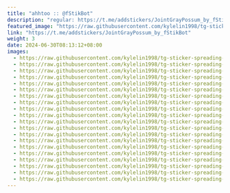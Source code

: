 ```yaml
---
title: "ahhtoo :: @fStikBot"
description: "regular: https://t.me/addstickers/JointGrayPossum_by_fStikBot"
featured_image: "https://raw.githubusercontent.com/kylelin1998/tg-sticker-spreading-worldwide-images/main/img/573f6266-180b-4833-826a-c3f318c549f8.jpg"
link: "https://t.me/addstickers/JointGrayPossum_by_fStikBot"
weight: 3
date: 2024-06-30T08:13:12+08:00
images:
  - https://raw.githubusercontent.com/kylelin1998/tg-sticker-spreading-worldwide-images/main/img/573f6266-180b-4833-826a-c3f318c549f8.jpg
  - https://raw.githubusercontent.com/kylelin1998/tg-sticker-spreading-worldwide-images/main/img/65283379-90c6-4041-9526-6ab45827095e.jpg
  - https://raw.githubusercontent.com/kylelin1998/tg-sticker-spreading-worldwide-images/main/img/6cd3474b-4e9a-4008-bfe0-e499357d3f4f.jpg
  - https://raw.githubusercontent.com/kylelin1998/tg-sticker-spreading-worldwide-images/main/img/fcd1c50e-d67f-4b5f-8e7b-25a4ba6e3376.jpg
  - https://raw.githubusercontent.com/kylelin1998/tg-sticker-spreading-worldwide-images/main/img/3c8cf512-d2eb-4f0d-b14a-e10009914f1d.jpg
  - https://raw.githubusercontent.com/kylelin1998/tg-sticker-spreading-worldwide-images/main/img/87f4bf97-84a1-406f-9b1a-801e5e5190b8.jpg
  - https://raw.githubusercontent.com/kylelin1998/tg-sticker-spreading-worldwide-images/main/img/32565bde-dbdd-4d01-a9aa-523260b89591.jpg
  - https://raw.githubusercontent.com/kylelin1998/tg-sticker-spreading-worldwide-images/main/img/ff6dabe4-4293-4d12-8998-59e08a86a095.jpg
  - https://raw.githubusercontent.com/kylelin1998/tg-sticker-spreading-worldwide-images/main/img/64353062-e8f7-4675-a51b-127c131da4ee.jpg
  - https://raw.githubusercontent.com/kylelin1998/tg-sticker-spreading-worldwide-images/main/img/a3af1f21-fc9a-44ff-bd5a-180797ad7160.jpg
  - https://raw.githubusercontent.com/kylelin1998/tg-sticker-spreading-worldwide-images/main/img/55bfde75-d2da-4fea-ac68-d94dc94b032b.jpg
  - https://raw.githubusercontent.com/kylelin1998/tg-sticker-spreading-worldwide-images/main/img/45b4c418-68b1-4ae1-998c-10634e42f7df.jpg
  - https://raw.githubusercontent.com/kylelin1998/tg-sticker-spreading-worldwide-images/main/img/58414986-a315-456a-9e43-173e00d4db22.jpg
  - https://raw.githubusercontent.com/kylelin1998/tg-sticker-spreading-worldwide-images/main/img/9ed90297-b87e-463a-9c36-c27205156ec1.jpg
  - https://raw.githubusercontent.com/kylelin1998/tg-sticker-spreading-worldwide-images/main/img/2292e0af-733d-43b0-a601-d6994429d3a7.jpg
  - https://raw.githubusercontent.com/kylelin1998/tg-sticker-spreading-worldwide-images/main/img/f5527ad8-cb2a-4c74-950b-7d949bcd9189.jpg
  - https://raw.githubusercontent.com/kylelin1998/tg-sticker-spreading-worldwide-images/main/img/4bf64f0e-3fb9-416d-911c-864b3f3d65f9.jpg
  - https://raw.githubusercontent.com/kylelin1998/tg-sticker-spreading-worldwide-images/main/img/207aa512-94d6-4ad5-b4e9-6cdd9aea5d04.jpg
  - https://raw.githubusercontent.com/kylelin1998/tg-sticker-spreading-worldwide-images/main/img/cc87f1e7-02f1-4f84-93f7-14c7cb31b95c.jpg
  - https://raw.githubusercontent.com/kylelin1998/tg-sticker-spreading-worldwide-images/main/img/733161ec-d80a-4b0c-8e43-98de9544abcd.jpg
---
```

